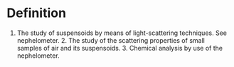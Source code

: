 # Definition

1.  The study of suspensoids by means of light-scattering techniques.
    See nephelometer. 2. The study of the scattering properties of small
    samples of air and its suspensoids. 3. Chemical analysis by use of
    the nephelometer.
